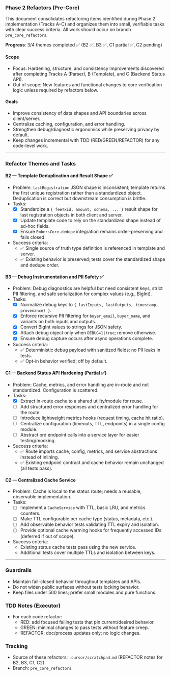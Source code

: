 ### Phase 2 Refactors (Pre-Core)

This document consolidates refactoring items identified during Phase 2 implementation (Tracks A–C) and organizes them into small, verifiable tasks with clear success criteria. All work should occur on branch `pre_core_refactors`.

**Progress**: 3/4 themes completed ✅ (B2 ✅, B3 ✅, C1 partial ✅, C2 pending)

#### Scope
- Focus: Hardening, structure, and consistency improvements discovered after completing Tracks A (Parser), B (Template), and C (Backend Status API).
- Out of scope: New features and functional changes to core verification logic unless required by refactors below.

#### Goals
- Improve consistency of data shapes and API boundaries across client/server.
- Centralize caching, configuration, and error handling.
- Strengthen debug/diagnostic ergonomics while preserving privacy by default.
- Keep changes incremental with TDD (RED/GREEN/REFACTOR) for any code-level work.

---

### Refactor Themes and Tasks

#### B2 — Template Deduplication and Result Shape ✅
- Problem: `lastRegistration` JSON shape is inconsistent; template returns the first unique registration rather than a standardized object. Deduplication is correct but downstream consumption is brittle.
- Tasks:
  - [x] Standardize a `{ feeTxid, amount, schema, ... }` result shape for last registration objects in both client and server.
  - [x] Update template code to rely on the standardized shape instead of ad-hoc fields.
  - [x] Ensure `EmbersCore.dedupe` integration remains order-preserving and fails closed.
- Success criteria:
  - ✅ Single source of truth type definition is referenced in template and server.
  - ✅ Existing behavior is preserved; tests cover the standardized shape and dedupe order.

#### B3 — Debug Instrumentation and PII Safety ✅
- Problem: Debug diagnostics are helpful but need consistent keys, strict PII filtering, and safe serialization for complex values (e.g., BigInt).
- Tasks:
  - [x] Normalize debug keys to `{ lastInputs, lastOutputs, timestamp, provenance? }`.
  - [x] Enforce recursive PII filtering for `buyer_email`, `buyer_name`, and variants on both inputs and outputs.
  - [x] Convert BigInt values to strings for JSON safety.
  - [x] Attach debug object only when `DEBUG=1|true`; remove otherwise.
  - [x] Ensure debug capture occurs after async operations complete.
- Success criteria:
  - ✅ Deterministic debug payload with sanitized fields; no PII leaks in tests.
  - ✅ Opt-in behavior verified; off by default.

#### C1 — Backend Status API Hardening (Partial ✅)
- Problem: Cache, metrics, and error handling are in-route and not standardized. Configuration is scattered.
- Tasks:
  - [x] Extract in-route cache to a shared utility/module for reuse.
  - [ ] Add structured error responses and centralized error handling for the route.
  - [ ] Introduce lightweight metrics hooks (request timing, cache hit ratio).
  - [ ] Centralize configuration (timeouts, TTL, endpoints) in a single config module.
  - [ ] Abstract ord endpoint calls into a service layer for easier testing/mocking.
- Success criteria:
  - ✅ Route imports cache, config, metrics, and service abstractions instead of inlining.
  - ✅ Existing endpoint contract and cache behavior remain unchanged (all tests pass).

#### C2 — Centralized Cache Service
- Problem: Cache is local to the status route; needs a reusable, observable implementation.
- Tasks:
  - [ ] Implement a `CacheService` with TTL, basic LRU, and metrics counters.
  - [ ] Make TTL configurable per cache type (status, metadata, etc.).
  - [ ] Add observable behavior tests validating TTL expiry and isolation.
  - [ ] Provide optional cache warming hooks for frequently accessed IDs (deferred if out of scope).
- Success criteria:
  - Existing status cache tests pass using the new service.
  - Additional tests cover multiple TTLs and isolation between keys.

---

### Guardrails
- Maintain fail-closed behavior throughout templates and APIs.
- Do not widen public surfaces without tests locking behavior.
- Keep files under 500 lines; prefer small modules and pure functions.

### TDD Notes (Executor)
- For each code refactor: 
  - RED: add focused failing tests that pin current/desired behavior.
  - GREEN: minimal changes to pass tests without feature creep.
  - REFACTOR: doc/process updates only; no logic changes.

### Tracking
- Source of these refactors: `.cursor/scratchpad.md` (REFACTOR notes for B2, B3, C1, C2).
- Branch: `pre_core_refactors`.


